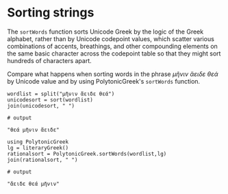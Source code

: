 # Sorting strings


The `sortWords` function sorts Unicode Greek by the logic of the Greek alphabet, rather than by Unicode codepoint values, which scatter various combinations of accents, breathings, and other compounding elements on the same basic character across the codepoint table so that they might sort hundreds of characters apart.

Compare what happens when sorting words in the phrase *μῆνιν ἄειδε θεά* by Unicode value and by using PolytonicGreek's `sortWords` function.

```jldoctest loaded
wordlist = split("μῆνιν ἄειδε θεά")
unicodesort = sort(wordlist)
join(unicodesort, " ")

# output

"θεά μῆνιν ἄειδε"
```

```jldoctest loaded
using PolytonicGreek
lg = literaryGreek()
rationalsort = PolytonicGreek.sortWords(wordlist,lg)
join(rationalsort, " ")

# output

"ἄειδε θεά μῆνιν"
```

